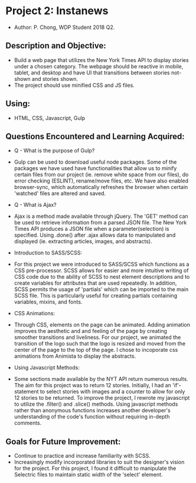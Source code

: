 # Project 2: Instanews 
* Author: P. Chong, WDP Student 2018 Q2.

## Description and Objective: 
- Build a web page that utilizes the New York Times API to display stories under a chosen category.  The webpage should be reactive in mobile, tablet, and desktop and have UI that transitions between stories not-shown and stories shown.  
- The project should use minified CSS and JS files.

## Using:
- HTML, CSS, Javascript, Gulp

## Questions Encountered and Learning Acquired:
* Q - What is the purpose of Gulp?
- Gulp can be used to download useful node packages.  Some of the packages we have used have functionalities that allow us to minify certain files from our project (ie. remove white space from our files), do error checking (ESLINT), rename/move files, etc.  We have also enabled browser-sync, which automatically refreshes the browser when certain 'watched' files are altered and saved.

* Q - What is Ajax?
- Ajax is a method made available through jQuery.  The 'GET' method can be used to retrieve information from a parsed JSON file.  The New York Times API produces a JSON file when a parameter(selection) is specified.  Using .done() after .ajax allows data to manipulated and displayed (ie. extracting articles, images, and abstracts).

* Introduction to SASS/SCSS:
- For this project we were introduced to SASS/SCSS which functions as a CSS pre-processor.  SCSS allows for easier and more intuitive writing of CSS code due to the ability of SCSS to nest element descriptions and to create variables for attributes that are used repeatedly.  In addition, SCSS permits the usage of 'partials' which can be imported to the main SCSS file.  This is particularly useful for creating partials containing variables, mixins, and fonts.

* CSS Animations:
- Through CSS, elements on the page can be animated.  Adding animation improves the aesthetic and and feeling of the page by creating smoother transitions and liveliness.  For our project, we animated the transition of the logo such that the logo is resized and moved from the center of the page to the top of the page.  I chose to incoporate css animations from Animista to display the abstracts.

* Using Javascript Methods:
- Some sections made available by the NYT API return numerous results.  The aim for this project was to return 12 stories.  Initially, I had an 'if'-statement to select stories with images and a counter to allow for only 12 stories to be returned.  To improve the project, I rewrote my javascript to utilize the .filter() and .slice() methods.  Using javascript methods rather than anonymous functions increases another developer's understanding of the code's function without requiring in-depth comments.

## Goals for Future Improvement:
- Continue to practice and increase familiarity with SCSS.
- Increasingly modify incorporated libraries to suit the designer's vision for the project.  For this project, I found it difficult to manipulate the Selectric files to maintain static width of the 'select' element.
